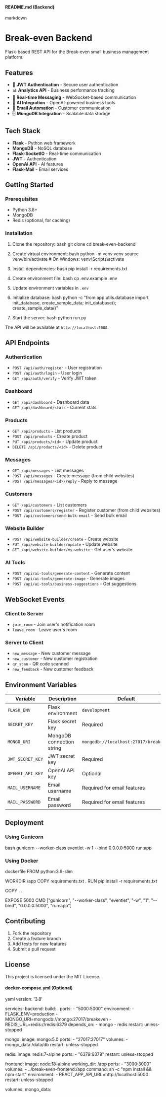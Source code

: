 #### README.md (Backend)
markdown
# Break-even Backend

Flask-based REST API for the Break-even small business management platform.

## Features

- 🔐 **JWT Authentication** - Secure user authentication
- 📊 **Analytics API** - Business performance tracking
- 💬 **Real-time Messaging** - WebSocket-based communication
- 🤖 **AI Integration** - OpenAI-powered business tools
- 📧 **Email Automation** - Customer communication
- 🗄 **MongoDB Integration** - Scalable data storage

## Tech Stack

- **Flask** - Python web framework
- **MongoDB** - NoSQL database
- **Flask-SocketIO** - Real-time communication
- **JWT** - Authentication
- **OpenAI API** - AI features
- **Flask-Mail** - Email services

## Getting Started

### Prerequisites

- Python 3.8+
- MongoDB
- Redis (optional, for caching)

### Installation

1. Clone the repository:
bash
git clone <repository-url>
cd break-even-backend


2. Create virtual environment:
bash
python -m venv venv
source venv/bin/activate  # On Windows: venv\Scripts\activate


3. Install dependencies:
bash
pip install -r requirements.txt


4. Create environment file:
bash
cp .env.example .env


5. Update environment variables in `.env`

6. Initialize database:
bash
python -c "from app.utils.database import init_database, create_sample_data; init_database(); create_sample_data()"


7. Start the server:
bash
python run.py


The API will be available at `http://localhost:5000`.

## API Endpoints

### Authentication
- `POST /api/auth/register` - User registration
- `POST /api/auth/login` - User login
- `GET /api/auth/verify` - Verify JWT token

### Dashboard
- `GET /api/dashboard` - Dashboard data
- `GET /api/dashboard/stats` - Current stats

### Products
- `GET /api/products` - List products
- `POST /api/products` - Create product
- `PUT /api/products/<id>` - Update product
- `DELETE /api/products/<id>` - Delete product

### Messages
- `GET /api/messages` - List messages
- `POST /api/messages` - Create message (from child websites)
- `POST /api/messages/<id>/reply` - Reply to message

### Customers
- `GET /api/customers` - List customers
- `POST /api/customers/register` - Register customer (from child websites)
- `POST /api/customers/send-bulk-email` - Send bulk email

### Website Builder
- `POST /api/website-builder/create` - Create website
- `PUT /api/website-builder/update` - Update website
- `GET /api/website-builder/my-website` - Get user's website

### AI Tools
- `POST /api/ai-tools/generate-content` - Generate content
- `POST /api/ai-tools/generate-image` - Generate images
- `POST /api/ai-tools/business-suggestions` - Get suggestions

## WebSocket Events

### Client to Server
- `join_room` - Join user's notification room
- `leave_room` - Leave user's room

### Server to Client
- `new_message` - New customer message
- `new_customer` - New customer registration
- `qr_scan` - QR code scanned
- `new_feedback` - New customer feedback

## Environment Variables

| Variable | Description | Default |
|----------|-------------|---------|
| `FLASK_ENV` | Flask environment | `development` |
| `SECRET_KEY` | Flask secret key | Required |
| `MONGO_URI` | MongoDB connection string | `mongodb://localhost:27017/breakeven` |
| `JWT_SECRET_KEY` | JWT secret key | Required |
| `OPENAI_API_KEY` | OpenAI API key | Optional |
| `MAIL_USERNAME` | Email username | Required for email features |
| `MAIL_PASSWORD` | Email password | Required for email features |

## Deployment

### Using Gunicorn

bash
gunicorn --worker-class eventlet -w 1 --bind 0.0.0.0:5000 run:app


### Using Docker

dockerfile
FROM python:3.9-slim

WORKDIR /app
COPY requirements.txt .
RUN pip install -r requirements.txt

COPY . .

EXPOSE 5000
CMD ["gunicorn", "--worker-class", "eventlet", "-w", "1", "--bind", "0.0.0.0:5000", "run:app"]


## Contributing

1. Fork the repository
2. Create a feature branch
3. Add tests for new features
4. Submit a pull request

## License

This project is licensed under the MIT License.


#### docker-compose.yml (Optional)
yaml
version: '3.8'

services:
  backend:
    build: .
    ports:
      - "5000:5000"
    environment:
      - FLASK_ENV=production
      - MONGO_URI=mongodb://mongo:27017/breakeven
      - REDIS_URL=redis://redis:6379
    depends_on:
      - mongo
      - redis
    restart: unless-stopped

  mongo:
    image: mongo:5.0
    ports:
      - "27017:27017"
    volumes:
      - mongo_data:/data/db
    restart: unless-stopped

  redis:
    image: redis:7-alpine
    ports:
      - "6379:6379"
    restart: unless-stopped

  frontend:
    image: node:18-alpine
    working_dir: /app
    ports:
      - "3000:3000"
    volumes:
      - ../break-even-frontend:/app
    command: sh -c "npm install && npm start"
    environment:
      - REACT_APP_API_URL=http://localhost:5000
    restart: unless-stopped

volumes:
  mongo_data:
